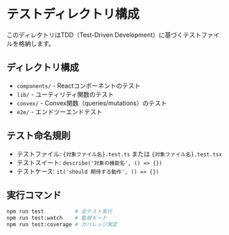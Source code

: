 # テストディレクトリ構成

このディレクトリはTDD（Test-Driven Development）に基づくテストファイルを格納します。

## ディレクトリ構成

- `components/` - Reactコンポーネントのテスト
- `lib/` - ユーティリティ関数のテスト  
- `convex/` - Convex関数（queries/mutations）のテスト
- `e2e/` - エンドツーエンドテスト

## テスト命名規則

- テストファイル: `{対象ファイル名}.test.ts` または `{対象ファイル名}.test.tsx`
- テストスイート: `describe('対象の機能名', () => {})`
- テストケース: `it('should 期待する動作', () => {})`

## 実行コマンド

```bash
npm run test          # 全テスト実行
npm run test:watch    # 監視モード
npm run test:coverage # カバレッジ測定
```